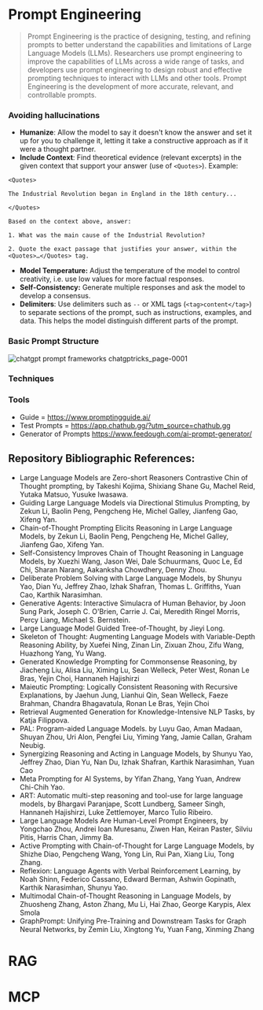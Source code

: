 # Prompt Engineering
> Prompt Engineering is the practice of designing, testing, and refining prompts to better understand the capabilities and limitations of Large Language Models (LLMs). Researchers use prompt engineering to improve the capabilities of LLMs across a wide range of tasks, and developers use prompt engineering to design robust and effective prompting techniques to interact with LLMs and other tools. Prompt Engineering is the development of more accurate, relevant, and controllable prompts.

### Avoiding hallucinations
- **Humanize**: Allow the model to say it doesn't know the answer and set it up for you to challenge it, letting it take a constructive approach as if it were a thought partner.
- **Include Context**: Find theoretical evidence (relevant excerpts) in the given context that support your answer (use of `<Quotes>`). Example:

`<Quotes>`

`The Industrial Revolution began in England in the 18th century...`

`</Quotes>`

`Based on the context above, answer:`

`1. What was the main cause of the Industrial Revolution?`

`2. Quote the exact passage that justifies your answer, within the <Quotes>…</Quotes> tag.`

- **Model Temperature:** Adjust the temperature of the model to control creativity, i.e. use low values ​​for more factual responses.
- **Self-Consistency:** Generate multiple responses and ask the model to develop a consensus.
- **Delimiters**: Use delimiters such as `--` or XML tags (`<tag>content</tag>`) to separate sections of the prompt, such as instructions, examples, and data. This helps the model distinguish different parts of the prompt.

### Basic Prompt Structure

![chatgpt prompt  frameworks  chatgptricks_page-0001](https://github.com/user-attachments/assets/e2e077ff-08ad-4db2-9b7f-a7cc3acaa00d)

### Techniques

### Tools
- Guide = https://www.promptingguide.ai/
- Test Prompts = https://app.chathub.gg/?utm_source=chathub.gg
- Generator of Prompts https://www.feedough.com/ai-prompt-generator/

## Repository Bibliographic References:
- Large Language Models are Zero-short Reasoners Contrastive Chin of Thought prompting, by Takeshi Kojima, Shixiang Shane Gu, Machel Reid, Yutaka Matsuo, Yusuke Iwasawa. 
- Guiding Large Language Models via Directional Stimulus Prompting, by Zekun Li, Baolin Peng, Pengcheng He, Michel Galley, Jianfeng Gao, Xifeng Yan. 
- Chain-of-Thought Prompting Elicits Reasoning in Large Language Models, by Zekun Li, Baolin Peng, Pengcheng He, Michel Galley, Jianfeng Gao, Xifeng Yan. 
- Self-Consistency Improves Chain of Thought Reasoning in Language Models, by Xuezhi Wang, Jason Wei, Dale Schuurmans, Quoc Le, Ed Chi, Sharan Narang, Aakanksha Chowdhery, Denny Zhou. 
- Deliberate Problem Solving with Large Language Models, by Shunyu Yao, Dian Yu, Jeffrey Zhao, Izhak Shafran, Thomas L. Griffiths, Yuan Cao, Karthik Narasimhan.
- Generative Agents: Interactive Simulacra of Human Behavior, by Joon Sung Park, Joseph C. O'Brien, Carrie J. Cai, Meredith Ringel Morris, Percy Liang, Michael S. Bernstein.
- Large Language Model Guided Tree-of-Thought, by Jieyi Long.
- Skeleton of Thought: Augmenting Language Models with Variable-Depth Reasoning Ability, by Xuefei Ning, Zinan Lin, Zixuan Zhou, Zifu Wang, Huazhong Yang, Yu Wang.
- Generated Knowledge Prompting for Commonsense Reasoning, by Jiacheng Liu, Alisa Liu, Ximing Lu, Sean Welleck, Peter West, Ronan Le Bras, Yejin Choi, Hannaneh Hajishirzi
- Maieutic Prompting: Logically Consistent Reasoning with Recursive Explanations, by Jaehun Jung, Lianhui Qin, Sean Welleck, Faeze Brahman, Chandra Bhagavatula, Ronan Le Bras, Yejin Choi
- Retrieval Augmented Generation for Knowledge-Intensive NLP Tasks, by Katja Filippova. 
- PAL: Program-aided Language Models. by Luyu Gao, Aman Madaan, Shuyan Zhou, Uri Alon, Pengfei Liu, Yiming Yang, Jamie Callan, Graham Neubig.
- Synergizing Reasoning and Acting in Language Models, by Shunyu Yao, Jeffrey Zhao, Dian Yu, Nan Du, Izhak Shafran, Karthik Narasimhan, Yuan Cao
- Meta Prompting for AI Systems, by Yifan Zhang, Yang Yuan, Andrew Chi-Chih Yao.
- ART: Automatic multi-step reasoning and tool-use for large language models, by Bhargavi Paranjape, Scott Lundberg, Sameer Singh, Hannaneh Hajishirzi, Luke Zettlemoyer, Marco Tulio Ribeiro.
- Large Language Models Are Human-Level Prompt Engineers, by Yongchao Zhou, Andrei Ioan Muresanu, Ziwen Han, Keiran Paster, Silviu Pitis, Harris Chan, Jimmy Ba.
- Active Prompting with Chain-of-Thought for Large Language Models, by Shizhe Diao, Pengcheng Wang, Yong Lin, Rui Pan, Xiang Liu, Tong Zhang.
- Reflexion: Language Agents with Verbal Reinforcement Learning, by Noah Shinn, Federico Cassano, Edward Berman, Ashwin Gopinath, Karthik Narasimhan, Shunyu Yao.
- Multimodal Chain-of-Thought Reasoning in Language Models, by Zhuosheng Zhang, Aston Zhang, Mu Li, Hai Zhao, George Karypis, Alex Smola
- GraphPrompt: Unifying Pre-Training and Downstream Tasks for Graph Neural Networks, by Zemin Liu, Xingtong Yu, Yuan Fang, Xinming Zhang

# RAG

# MCP

